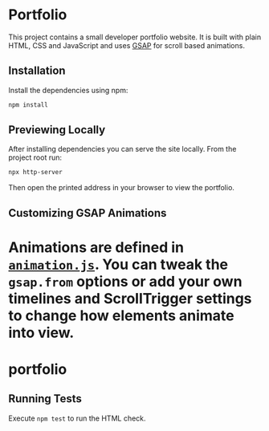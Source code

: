 # Portfolio

This project contains a small developer portfolio website. It is built with plain HTML, CSS and JavaScript and uses [GSAP](https://greensock.com/gsap/) for scroll based animations.

## Installation

Install the dependencies using npm:

```bash
npm install
```

## Previewing Locally

After installing dependencies you can serve the site locally. From the project root run:

```bash
npx http-server
```

Then open the printed address in your browser to view the portfolio.

## Customizing GSAP Animations

Animations are defined in [`animation.js`](animation.js). You can tweak the `gsap.from` options or add your own timelines and ScrollTrigger settings to change how elements animate into view.
=======
# portfolio

## Running Tests
Execute `npm test` to run the HTML check.
